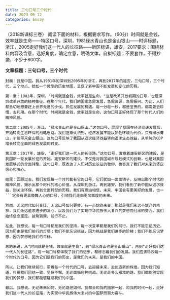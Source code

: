 ```yaml
---
title: 三句口号三个时代
date: 2023-06-12
categories: Essay
---
```




（2018新课标三卷） 阅读下面的材料，根据要求写作。（60分）时间就是金钱，效率就是生命——特区口号，深圳，1981绿水青山也是金山银山——时评标题，浙江，2005走好我们这一代人的长征路——新区标语，雄安，2017要求：围绕材料内容及含意，选好角度，确定立意，明确文体，自拟标题；不要套作，不得抄袭，不少于800字。

**文章标题：三句口号，三个时代**

```
封面：我是中国。我从1981年的深圳到2005年的浙江，再到2017年的雄安，三句口号，三个时代，三个地点，犹如一个微型的历史地图，呈现了新中国不断发展和变化的历程。

第一章：1981年，深圳，"时间就是金钱，效率就是生命。"这是改革开放初期的口号，也是深圳改革开放的精神象征。在那个年代，我们的国家急需发展，急需资源，急需振兴。为此，人们都急切地想要赶上世界先进的步伐，抓住发展的机遇。每一分每一秒，都是宝贵的，都需要去珍惜，去利用。在那个时代，时间就是金钱，效率就是生命，这句口号正好体现了那个时代人们的精神风貌。

第二章：2005年，浙江，“绿水青山也是金山银山。”这句口号，展现了我国在经济高速发展后，开始转向生态环保的战略思路。我们逐渐认识到，经济发展不能以牺牲环境为代价，只有绿水青山，才能带来金山银山。这句口号反映了我国从追求经济效益转向追求生态效益，从单纯的GDP增长转向全面的绿色发展的转变。

第三章：2017年，雄安，“走好我们这一代人的长征路。”这句口号，寓意着雄安新区的建设，是我国新一轮发展长征的开始。雄安新区的建设，不仅是对我国城市规划模式的创新，也是对我国发展模式的全面转型。这句口号，既表达了人们对历史长征的敬仰，也寄寓了我们对未来的坚定信心和决心。

结尾：回顾过去，我们发现每一个时代都有它的口号，它们犹如一面面镜子，反映出那个时代的精神风貌，揭示出那个时代的核心价值。从深圳到浙江，再到雄安，我们看到了新中国从追求效益，到关注环保，再到全面转型的历程。我们有理由相信，未来，中国会有更美好的发展，也一
```定会有更具鼓舞人心的口号，引领我们走向更加辉煌的未来。

然而，无论时代如何变迁，无论口号如何更替，有一点始终未变，那就是我们永远不放弃的精神，我们永远追求进步的决心，以及我们为了实现中华民族伟大复兴的梦想而付出的努力。我们始终信念坚定，披荆斩棘，前行不止。

在此，我想说，每一句口号都是我们的坚持，每一次变革都是我们的前行。我们不能忘记历史，因为历史是我们前行的灯塔；我们不能忘记挑战，因为挑战是我们进步的阶梯；我们不能忘记梦想，因为梦想是我们的目标。

总的来说，从"时间就是金钱，效率就是生命"，到"绿水青山也是金山银山"，再到"走好我们这一代人的长征路"，每一句口号都体现了我们的进步，都标志着我们的发展。我们应该珍视每一个时代的口号，因为它们是我们的历史，是我们的未来，是我们的中国。

所以，让我们继续前行，带着每一个时代的口号，去迎接未来，去创造新的辉煌。因为我们知道，只要我们团结一致，坚持不懈，无论面临何种挑战，无论走多么艰难的路，我们都能够实现我们的梦想，我们都能够建设我们的中国。

最后，我想说，无论未来如何，无论路途如何，我都会和我的国家一起，和我的时代一起，走好我们这一代人的长征路，为实现中华民族伟大复兴的中国梦而努力奋斗。